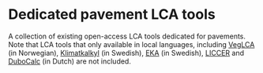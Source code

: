 # Dedicated pavement LCA tools
A collection of existing open-access LCA tools dedicated for pavements.
Note that LCA tools that only available in local languages, including [VegLCA](https://www.vegvesen.no/fag/fokusomrader/klima-miljo-og-omgivelser/utslipp-av-klimagasser/bruk-av-veglca/) (in Norwegian), [Klimatkalkyl](http://webapp.trafikverket.se/klimatkalkyl/) (in Swedish), [EKA](http://www.ha-d.hr/pubfile.php?id=1007) (in Swedish), [LICCER](https://trimis.ec.europa.eu/project/life-cycle-considerations-eia-road-infrastructure) and [DuboCalc](https://www.dubocalc.nl/en/) (in Dutch) are not included.
